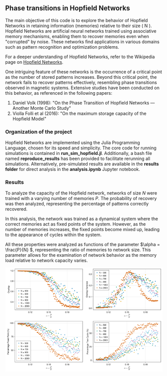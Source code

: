 
## Phase transitions in Hopfield Networks

The main objective of this code is to explore the behavior of Hopfield Networks in retaining information (memories) relative to their size \( N \). Hopfield Networks are artificial neural networks trained using associative memory mechanisms, enabling them to recover memories even when "corrupted" by noise. These networks find applications in various domains such as pattern recognition and optimization problems.

For a deeper understanding of Hopfield Networks, refer to the Wikipedia page on [Hopfield Networks](https://en.wikipedia.org/wiki/Hopfield_network).

One intriguing feature of these networks is the occurrence of a critical point as the number of stored patterns increases. Beyond this critical point, the network fails to recover patterns effectively, resembling phase transitions observed in magnetic systems. Extensive studies have been conducted on this behavior, as referenced in the following papers:

1. Daniel Volk (1998): "On the Phase Transition of Hopfield Networks — Another Monte Carlo Study"
2. Violla Folli et al (2016): "On the maximum storage capacity of the Hopfield Model"

### Organization of the project

Hopfield Networks are implemented using the Julia Programming Language, chosen for its speed and simplicity. The core code for running simulations is contained in **run_sim_hopfield.jl**. Additionally, a bash file named **reproduce_results** has been provided to facilitate rerunning all simulations. Alternatively, pre-simulated results are available in the **results folder** for direct analysis in the **analysis.ipynb** Jupyter notebook.


### Results

To analyze the capacity of the Hopfield network, networks of size $N$ were trained with a varying number of memories $P$. The probability of recovery was then analyzed, representing the percentage of patterns correctly recovered. 

In this analysis, the network was trained as a dynamical system where the correct memories act as fixed points of the system. However, as the number of memories increases, the fixed points become mixed up, leading to the appearance of cycles within the system.

All these properties were analyzed as functions of the parameter $\alpha = \frac{P}{N} $, representing the ratio of memories to network size. This parameter allows for the examination of network behavior as the memory load relative to network capacity varies.


![results](images/results_overlap.png)

